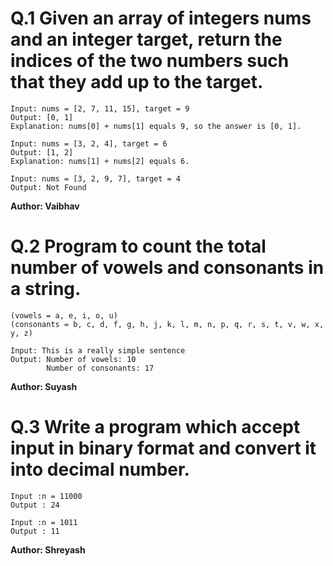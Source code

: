 # Q.1 Given an array of integers nums and an integer target, return the indices of the two numbers such that they add up to the target.
```
Input: nums = [2, 7, 11, 15], target = 9
Output: [0, 1]
Explanation: nums[0] + nums[1] equals 9, so the answer is [0, 1].

Input: nums = [3, 2, 4], target = 6
Output: [1, 2]
Explanation: nums[1] + nums[2] equals 6.

Input: nums = [3, 2, 9, 7], target = 4
Output: Not Found
```
**Author: Vaibhav**

 # Q.2 Program to count the total number of vowels and consonants in a string.
~~~
(vowels = a, e, i, o, u)
(consonants = b, c, d, f, g, h, j, k, l, m, n, p, q, r, s, t, v, w, x, y, z)

Input: This is a really simple sentence
Output: Number of vowels: 10
        Number of consonants: 17
~~~
**Author: Suyash**

# Q.3 Write a program which accept input in binary format and convert it into decimal number.
```
Input :n = 11000
Output : 24

Input :n = 1011
Output : 11

```
**Author: Shreyash**
